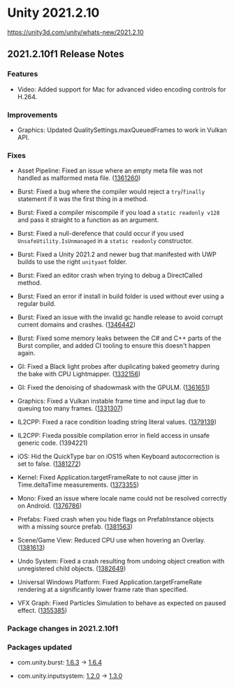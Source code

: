 # Unity 2021.2.10
https://unity3d.com/unity/whats-new/2021.2.10

## 2021.2.10f1 Release Notes


### Features
<ul>
<li>Video: Added support for Mac for advanced video encoding controls for H.264.</li>
</ul>

### Improvements
<ul>
<li>Graphics: Updated QualitySettings.maxQueuedFrames to work in Vulkan API.</li>
</ul>

### Fixes
<ul>
<li><p>Asset Pipeline: Fixed an issue where an empty meta file was not handled as malformed meta file. (<a href="https://issuetracker.unity3d.com/issues/imported-folders-and-files-are-missing-in-the-project-window-when-the-initially-created-meta-file-is-empty">1361260</a>)</p></li>
<li><p>Burst: Fixed a bug where the compiler would reject a <code>try</code>/<code>finally</code> statement if it was the first thing in a method.</p></li>
<li><p>Burst: Fixed a compiler miscompile if you load a <code>static readonly v128</code> and pass it straight to a function as an argument.</p></li>
<li><p>Burst: Fixed a null-derefence that could occur if you used <code>UnsafeUtility.IsUnmanaged</code> in a <code>static readonly</code> constructor.</p></li>
<li><p>Burst: Fixed a Unity 2021.2 and newer bug that manifested with UWP builds to use the right <code>unityaot</code> folder.</p></li>
<li><p>Burst: Fixed an editor crash when trying to debug a DirectCalled method.</p></li>
<li><p>Burst: Fixed an error if install in build folder is used without ever using a regular build.</p></li>
<li><p>Burst: Fixed an issue with the invalid gc handle release to avoid corrupt current domains and crashes. (<a href="https://issuetracker.unity3d.com/issues/crash-when-entering-play-mode-and-serializing-data-after-modifying-script">1346442</a>)</p></li>
<li><p>Burst: Fixed some memory leaks between the C# and C++ parts of the Burst compiler, and added CI tooling to ensure this doesn't happen again.</p></li>
<li><p>GI: Fixed a Black light probes after duplicating baked geometry during the bake with CPU Lightmapper. (<a href="https://issuetracker.unity3d.com/issues/osx-black-light-probes-after-duplicating-baked-geometry-during-the-bake-with-cpu-lightmapper">1332156</a>)</p></li>
<li><p>GI: Fixed the denoising of shadowmask with the GPULM. (<a href="https://issuetracker.unity3d.com/issues/gpu-plm-baked-shadowmask-is-not-rendered-for-some-gameobjects-when-using-direct-denoising">1361651</a>)</p></li>
<li><p>Graphics: Fixed a Vulkan instable frame time and input lag due to queuing too many frames. (<a href="https://issuetracker.unity3d.com/issues/hdrp-vulkan-lag-when-using-vulkan-api-in-build-even-with-good-framerate">1331307</a>)</p></li>
<li><p>IL2CPP: Fixed a race condition loading string literal values. (<a href="https://issuetracker.unity3d.com/issues/string-literal-may-be-garbage-collected-when-building-project-with-il2cpp-support">1379139</a>)</p></li>
<li><p>IL2CPP: Fixeda  possible compilation error in field access in unsafe generic code. (1394221)</p></li>
<li><p>iOS: Hid the QuickType bar on iOS15 when Keyboard autocorrection is set to false. (<a href="https://issuetracker.unity3d.com/issues/ios-keyboard-quicktype-bar-is-not-disabled-in-15-ios-when-it-is-set-to-false-when-using-xcode-13-dot-1">1381272</a>)</p></li>
<li><p>Kernel: Fixed Application.targetFrameRate to not cause jitter in Time.deltaTime measurements. (<a href="https://issuetracker.unity3d.com/issues/uwp-application-dot-targetframerate-doesnt-work-when-building-in-uwp">1373355</a>)</p></li>
<li><p>Mono: Fixed an issue where locale name could not be resolved correctly on Android. (<a href="https://issuetracker.unity3d.com/issues/android-mono-currentculture-returns-invariant-language-instead-of-the-actual-language-when-running-app-on-android">1376786</a>)</p></li>
<li><p>Prefabs: Fixed crash when you hide flags on PrefabInstance objects with a missing source prefab. (<a href="https://issuetracker.unity3d.com/issues/crash-when-calling-hideflags-after-removing-missing-nested-prefab">1381563</a>)</p></li>
<li><p>Scene/Game View: Reduced CPU use when hovering an Overlay. (<a href="https://issuetracker.unity3d.com/issues/transientsceneviewoverlays-are-causing-repaintall-and-gpu-slash-cpu-usage-increases-to-20-30-percent-when-hover-over-camera-preview-window">1381613</a>)</p></li>
<li><p>Undo System: Fixed a crash resulting from undoing object creation with unregistered child objects. (<a href="https://issuetracker.unity3d.com/issues/crash-on-undomanager-checkconsistencyofaffectedtransforms-after-undoing-script-instantiated-prefabs">1382649</a>)</p></li>
<li><p>Universal Windows Platform: Fixed Application.targetFrameRate rendering at a significantly lower frame rate than specified.</p></li>
<li><p>VFX Graph: Fixed Particles Simulation to behave as expected on paused effect. (<a href="https://issuetracker.unity3d.com/issues/vfx-particle-simulation-doesnt-match-the-reference-vfx-when-using-visualeffect-dot-simulate">1355385</a>)</p></li>
</ul>

### Package changes in 2021.2.10f1

### Packages updated
<ul>
<li><p>com.unity.burst: <a href="https://docs.unity3d.com/Packages/com.unity.burst@1.6//changelog/CHANGELOG.html">1.6.3</a> → <a href="https://docs.unity3d.com/Packages/com.unity.burst@1.6//changelog/CHANGELOG.html">1.6.4</a></p></li>
<li><p>com.unity.inputsystem: <a href="https://docs.unity3d.com/Packages/com.unity.inputsystem@1.2//changelog/CHANGELOG.html">1.2.0</a> → <a href="https://docs.unity3d.com/Packages/com.unity.inputsystem@1.3//changelog/CHANGELOG.html">1.3.0</a></p></li>
</ul>
